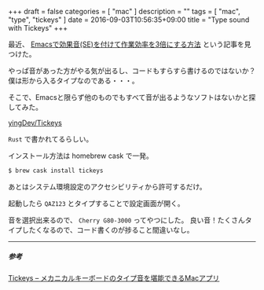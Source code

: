 +++
draft = false
categories = [ "mac" ]
description = ""
tags = [ "mac", "type", "tickeys" ]
date = 2016-09-03T10:56:35+09:00
title = "Type sound with Tickeys"
+++

最近、
[Emacsで効果音(SE)を付けて作業効率を3倍にする方法](http://rubikitch.com/2016/08/17/sound-wav/)
という記事を見つけた。

やっぱ音があった方がやる気が出るし、コードもすらすら書けるのではないか？
僕は形から入るタイプなのである・・・。

そこで、Emacsと限らず他のものでもすべて音が出るようなソフトはないかと探してみた。

[yingDev/Tickeys](https://github.com/yingDev/Tickeys)

`Rust` で書かれてるらしい。

インストール方法は homebrew cask で一発。

```sh
$ brew cask install tickeys
```

あとはシステム環境設定のアクセシビリティから許可するだけ。

起動したら `QAZ123` とタイプすることで設定画面が開く。

音を選択出来るので、 `Cherry G80-3000` ってやつにした。
良い音！たくさんタイプしたくなるので、コード書くのが捗ること間違いなし。

- - -
##### 参考

[Tickeys – メカニカルキーボードのタイプ音を堪能できるMacアプリ](http://www.softantenna.com/wp/mac/tickeys/)


